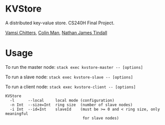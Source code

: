 # KVStore #

A distributed key-value store. CS240H Final Project.

[Vamsi Chitters](mailto:vamsikc@stanford.edu), [Colin Man](mailto:colinman.stanford.edu), [Nathan James Tindall](mailto:ntindall@stanford.edu) 

# Usage

To run the master node: `stack exec kvstore-master -- [options]`

To run a slave node: `stack exec kvstore-slave -- [options]`

To run a client node: `stack exec kvstore-client -- [options]`

```
KVStore
  -l      --local     local mode (configuration)
  -n Int  --size=Int  ring size  (number of slave nodes)
  -i Int  --id=Int    slaveId    (must be >= 0 and < ring size, only meaningful
                                  for slave nodes)
```